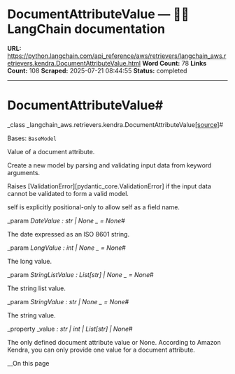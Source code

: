 # DocumentAttributeValue — 🦜🔗 LangChain  documentation

**URL:** https://python.langchain.com/api_reference/aws/retrievers/langchain_aws.retrievers.kendra.DocumentAttributeValue.html
**Word Count:** 78
**Links Count:** 108
**Scraped:** 2025-07-21 08:44:55
**Status:** completed

---

# DocumentAttributeValue\#

_class _langchain\_aws.retrievers.kendra.DocumentAttributeValue[\[source\]](https://python.langchain.com/api_reference/_modules/langchain_aws/retrievers/kendra.html#DocumentAttributeValue)\#     

Bases: `BaseModel`

Value of a document attribute.

Create a new model by parsing and validating input data from keyword arguments.

Raises \[ValidationError\]\[pydantic\_core.ValidationError\] if the input data cannot be validated to form a valid model.

self is explicitly positional-only to allow self as a field name.

_param _DateValue _: str | None_ _ = None_\#     

The date expressed as an ISO 8601 string.

_param _LongValue _: int | None_ _ = None_\#     

The long value.

_param _StringListValue _: List\[str\] | None_ _ = None_\#     

The string list value.

_param _StringValue _: str | None_ _ = None_\#     

The string value.

_property _value _: str | int | List\[str\] | None_\#     

The only defined document attribute value or None. According to Amazon Kendra, you can only provide one value for a document attribute.

__On this page